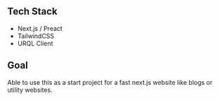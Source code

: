 ## Tech Stack

- Next.js / Preact
- TailwindCSS
- URQL Client

## Goal

Able to use this as a start project for a fast next.js website like blogs or utility websites.
